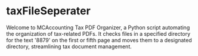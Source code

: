 # taxFileSeperater
Welcome to MCAccounting Tax PDF Organizer, a Python script automating the organization of tax-related PDFs. It checks files in a specified directory for the text '8879' on the first or fifth page and moves them to a designated directory, streamlining tax document management.
